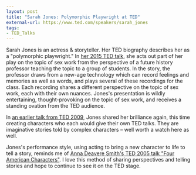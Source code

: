 ```yaml
---
layout: post
title: "Sarah Jones: Polymorphic Playwright at TED"
external-url: https://www.ted.com/speakers/sarah_jones
tags:
- TED_Talks
---
```


Sarah Jones is an actress & storyteller. Her TED biography describes her as a "polymorphic playwright." In [her 2015 TED talk](https://www.ted.com/talks/sarah_jones_one_woman_five_characters_and_a_sex_lesson_from_the_future), she acts out part of her play on the topic of sex work from the perspective of a future history professor teaching the topic to a group of students. In the story, the professor draws from a new-age technology which can record feelings and memories as well as words, and plays several of these recordings for the class. Each recording shares a different perspective on the topic of sex work, each with their own nuances. Jones's presentation is wildly entertaining, thought-provoking on the topic of sex work, and receives a standing ovation from the TED audience.

In [an earlier talk from TED 2009](https://www.ted.com/talks/sarah_jones_a_one_woman_global_village), Jones shared her brilliance again, this time creating characters who each would give their own TED talks. They are imaginative stories told by complex characters – well worth a watch here as well.

Jones's performance style, using acting to bring a new character to life to tell a story, reminds me of [Anna Deavere Smith's TED 2005 talk "Four American Characters"](https://www.ted.com/talks/anna_deavere_smith_four_american_characters). I love this method of sharing perspectives and telling stories and hope to continue to see it on the TED stage.